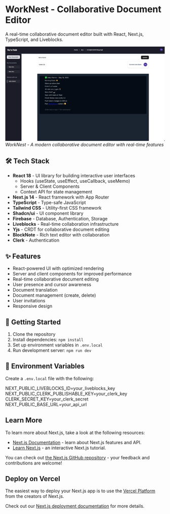 # WorkNest - Collaborative Document Editor

A real-time collaborative document editor built with React, Next.js, TypeScript, and Liveblocks.

![WorkNest Screenshot](./worknest.png)
*WorkNest - A modern collaborative document editor with real-time features*

## 🛠️ Tech Stack

- **React 18** - UI library for building interactive user interfaces
  - Hooks (useState, useEffect, useCallback, useMemo)
  - Server & Client Components
  - Context API for state management
- **Next.js 14** - React framework with App Router
- **TypeScript** - Type-safe JavaScript
- **Tailwind CSS** - Utility-first CSS framework
- **Shadcn/ui** - UI component library
- **Firebase** - Database, Authentication, Storage
- **Liveblocks** - Real-time collaboration infrastructure
- **Yjs** - CRDT for collaborative document editing
- **BlockNote** - Rich text editor with collaboration
- **Clerk** - Authentication
  
## ✨ Features

- React-powered UI with optimized rendering
- Server and client components for improved performance
- Real-time collaborative document editing
- User presence and cursor awareness
- Document translation
- Document management (create, delete)
- User invitations
- Responsive design

## 📝 Getting Started

1. Clone the repository
2. Install dependencies: `npm install`
3. Set up environment variables in `.env.local`
4. Run development server: `npm run dev`

## 📄 Environment Variables

Create a `.env.local` file with the following:

NEXT_PUBLIC_LIVEBLOCKS_ID=your_liveblocks_key
NEXT_PUBLIC_CLERK_PUBLISHABLE_KEY=your_clerk_key
CLERK_SECRET_KEY=your_clerk_secret
NEXT_PUBLIC_BASE_URL=your_api_url

## Learn More

To learn more about Next.js, take a look at the following resources:

- [Next.js Documentation](https://nextjs.org/docs) - learn about Next.js features and API.
- [Learn Next.js](https://nextjs.org/learn) - an interactive Next.js tutorial.

You can check out [the Next.js GitHub repository](https://github.com/vercel/next.js) - your feedback and contributions are welcome!

## Deploy on Vercel

The easiest way to deploy your Next.js app is to use the [Vercel Platform](https://vercel.com/new?utm_medium=default-template&filter=next.js&utm_source=create-next-app&utm_campaign=create-next-app-readme) from the creators of Next.js.

Check out our [Next.js deployment documentation](https://nextjs.org/docs/app/building-your-application/deploying) for more details.

